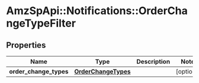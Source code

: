 # AmzSpApi::Notifications::OrderChangeTypeFilter

## Properties
Name | Type | Description | Notes
------------ | ------------- | ------------- | -------------
**order_change_types** | [**OrderChangeTypes**](OrderChangeTypes.md) |  | [optional] 

